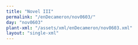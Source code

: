```yaml
---
title: "Novel III"
permalink: "/enDecameron/nov0603/"
day: "nov0603"
plant-xml: "/assets/xml/enDecameron/nov0603.xml"
layout: "single-xml"
---
```


